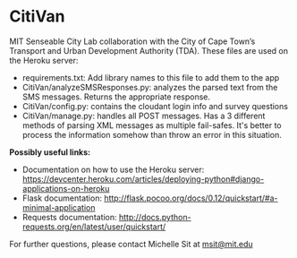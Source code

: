 # CitiVan

MIT Senseable City Lab collaboration with the City of Cape Town’s Transport and Urban Development Authority (TDA). These files are used on the Heroku server:

- requirements.txt: Add library names to this file to add them to the app
- CitiVan/analyzeSMSResponses.py: analyzes the parsed text from the SMS messages. Returns the appropriate response.
- CitiVan/config.py: contains the cloudant login info and survey questions
- CitiVan/manage.py: handles all POST messages. Has a 3 different methods of parsing XML messages as multiple fail-safes. It's better to process the information somehow than throw an error in this situation.


**Possibly useful links:**
- Documentation on how to use the Heroku server: https://devcenter.heroku.com/articles/deploying-python#django-applications-on-heroku
- Flask documentation: http://flask.pocoo.org/docs/0.12/quickstart/#a-minimal-application
- Requests documentation: http://docs.python-requests.org/en/latest/user/quickstart/


For further questions, please contact Michelle Sit at msit@mit.edu
